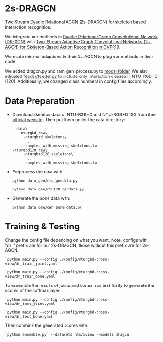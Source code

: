 # 2s-DRAGCN
Two Stream Dyadic Relational AGCN (2s-DRAGCN) for skeleton based interaction recognition. 

We integrate our methods in [Dyadic Relational Graph Convolutional Network (DR-GCN)](https://github.com/GlenGGG/DR-GCN) with [Two-Stream Adaptive Graph Convolutional Networks (2s-AGCN) for Skeleton-Based Action Recognition in CVPR19](https://github.com/lshiwjx/2s-AGCN).

We made minimal adaptions to their 2s-AGCN to plug our methods in their code.

We added dragcn.py and ram_gen_process.py to [model folder](/model). We also adjusted [feeder/feeder.py](/feeder/feeder.py) to include only interaction classes in NTU-RGB+D (120). Additionally, we changed class numbers in config files accordingly.

# Data Preparation

 - Download skeleton data of NTU-RGB+D and NTU-RGB+D 120 from their [official website](http://rose1.ntu.edu.sg/Datasets/actionRecognition.asp). Then put them under the data directory:
 
        -data\  
          -nturgbd_raw\  
            -nturgb+d_skeletons\
              ...
            -samples_with_missing_skeletons.txt
	   -nturgbd120_raw\
            -nturgb+d120_skeletons\
              ...
            -samples_with_missing_skeletons.txt
            
 - Preprocess the data with
  
    `python data_gen/ntu_gendata.py`
    
    `python data_gen/ntu120_gendata.py.`

 - Generate the bone data with: 
    
    `python data_gen/gen_bone_data.py`
     
# Training & Testing

Change the config file depending on what you want. Note, configs with "dr_" prefix are for our 2s-DRAGCN, those without this prefix are for 2s-AGCN.


    `python main.py --config ./config/nturgbd-cross-view/dr_train_joint.yaml`

    `python main.py --config ./config/nturgbd-cross-view/dr_train_bone.yaml`
To ensemble the results of joints and bones, run test firstly to generate the scores of the softmax layer. 

    `python main.py --config ./config/nturgbd-cross-view/dr_test_joint.yaml`

    `python main.py --config ./config/nturgbd-cross-view/dr_test_bone.yaml`

Then combine the generated scores with: 

    `python ensemble.py` --datasets ntu/xview --models dragcn
